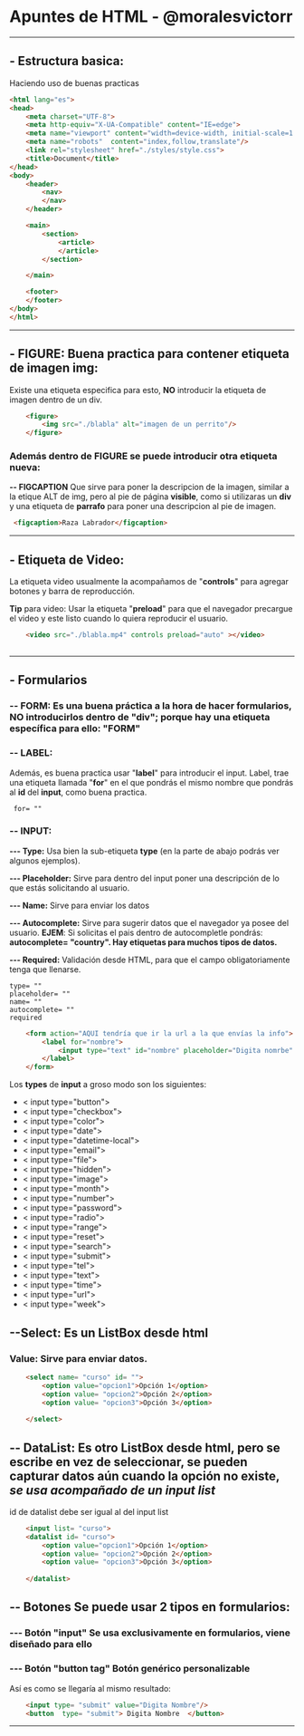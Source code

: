 # Apuntes de HTML - @moralesvictorr

----------------
## **- Estructura basica:**
Haciendo uso de buenas practicas

```html <!DOCTYPE html>
<html lang="es">
<head>
    <meta charset="UTF-8">
    <meta http-equiv="X-UA-Compatible" content="IE=edge">
    <meta name="viewport" content="width=device-width, initial-scale=1.0">
    <meta name="robots"  content="index,follow,translate"/> 
    <link rel="stylesheet" href="./styles/style.css">
    <title>Document</title>
</head>
<body>
    <header>
        <nav>
        </nav>
    </header>

    <main>
        <section>
            <article>
            </article>
        </section>

    </main>

    <footer>
    </footer>
</body>
</html>
```
-----------
## **- FIGURE:** Buena practica para contener etiqueta de **imagen img**:

Existe una etiqueta especifica para esto, **NO** introducir la etiqueta de imagen dentro de un div.

```html
    <figure>
        <img src="./blabla" alt="imagen de un perrito"/>
    </figure>
```
###  Además dentro de FIGURE se puede introducir otra etiqueta nueva:

**-- FIGCAPTION** Que sirve para poner la descripcion de la imagen, similar a la etique ALT de img, pero al pie de página **visible**, como si utilizaras un **div** y una etiqueta de **parrafo** para poner una descripcion al pie de imagen.
```html
 <figcaption>Raza Labrador</figcaption> 
```
------------
## **- Etiqueta de Video:**
La etiqueta video usualmente la acompañamos de "**controls**" para agregar botones y barra de reproducción.

**Tip** para video:
Usar la etiqueta "**preload**" para que el navegador precargue el video y este listo cuando lo quiera reproducir el usuario.
```html
    <video src="./blabla.mp4" controls preload="auto" ></video>
    
```
------

## **- Formularios**
### **-- FORM:** Es una buena práctica a la hora de hacer formularios, **NO** introducirlos dentro de "**div**"; porque hay una etiqueta específica para ello: "**FORM**"

### **-- LABEL:**
 Además, es buena practica usar "**label**"  para introducir el input. Label, trae una etiqueta llamada "**for**" en el que pondrás el mismo nombre que pondrás al **id** del **input**, como buena practica.
   
     for= ""

### **-- INPUT:**
**--- Type:** Usa bien la sub-etiqueta **type** (en la parte de abajo podrás ver algunos ejemplos).

**--- Placeholder:** Sirve para dentro del input poner una descripción de lo que estás solicitando al usuario.

**--- Name:** Sirve para enviar los datos

**--- Autocomplete:** Sirve para sugerir datos que el navegador ya posee del usuario. **EJEM**: Si solicitas el pais dentro de autocompletle pondrás: **autocomplete= "country". Hay etiquetas para muchos tipos de datos.**

**--- Required:** Validación desde HTML, para que el campo obligatoriamente tenga que llenarse.

    type= ""
    placeholder= ""
    name= ""
    autocomplete= ""
    required


    
```html 
    <form action="AQUI tendría que ir la url a la que envías la info">
        <label for="nombre">
            <input type="text" id="nombre" placeholder="Digita nomrbe" autocomplete="name" required/>
        </label>
    </form>
```

Los **types** de **input** a groso modo son los siguientes:

* < input type="button">
* < input type="checkbox">
* < input type="color">
* < input type="date">
* < input type="datetime-local">
* < input type="email">
* < input type="file">
* < input type="hidden">
* < input type="image">
* < input type="month">
* < input type="number">
* < input type="password">
* < input type="radio">
* < input type="range">
* < input type="reset">
* < input type="search">
* < input type="submit">
* < input type="tel">
* < input type="text">
* < input type="time">
* < input type="url">
* < input type="week">

## **--Select:** Es un ListBox desde html

### **Value:** Sirve para enviar datos.
```html
    <select name= "curso" id= "">
        <option value="opcion1">Opción 1</option>
        <option value= "opcion2">Opción 2</option>
        <option value= "opcion3">Opción 3</option>
       
    </select>
```

## **-- DataList:** Es otro ListBox desde html, pero se escribe en vez de seleccionar, se pueden capturar datos aún cuando la opción no existe, ***se usa acompañado de un input list***
id de datalist debe ser igual al del input list
```html
    <input list= "curso">
    <datalist id= "curso">
        <option value="opcion1">Opción 1</option>
        <option value= "opcion2">Opción 2</option>
        <option value= "opcion3">Opción 3</option>
       
    </datalist>
```

## **-- Botones** Se puede usar 2 tipos en formularios:

### **--- Botón "input"** Se usa exclusivamente en formularios, viene diseñado para ello

### **--- Botón "button tag"** Botón genérico personalizable

Así es como se llegaría al mismo resultado:
```html 
    <input type= "submit" value="Digita Nombre"/>
    <button  type= "submit"> Digita Nombre  </button>
```


-------

